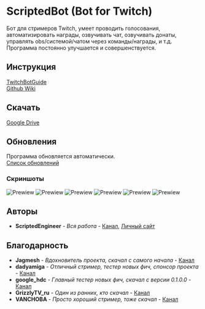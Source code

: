 # ScriptedBot (Bot for Twitch)

Бот для стримеров Twitch, умеет проводить голосования, автоматизировать награды, озвучивать чат, озвучивать донаты, управлять obs/системой/чатом через команды/награды, и т.д.<br> 
Программа постоянно улучшается и совершенствуется.

## Инструкция

[TwitchBotGuide](https://wsxz.ru/content/TwitchBotGuide)<br>
[Github Wiki](https://github.com/ArhScriptEngineer/TwitchBot/wiki)

## Скачать

[Google Drive](https://drive.google.com/open?id=1njbVh6DhDaKW85HdIEzst5xULQYcN_Rm)

## Обновления

Программа обновляется автоматически.<br>
[Список обновлений](https://github.com/ArhScriptEngineer/TwitchBot/wiki/0.Обновления)

### Скриншоты

![Prewiew](https://sun9-45.userapi.com/Z8B1Xk39SFuRh39iG9URlVrylpXdbMICU9mIyw/K_yK6eq2rmE.jpg "Подключение")
![Prewiew](https://sun9-22.userapi.com/_9cck3rlyrVDXvDsfVBBQX1trw4y_5sW3oTfuw/AACBDlHtqQw.jpg "Голосования")
![Prewiew](https://sun9-11.userapi.com/ww7NKsxIX_NtFtsW-QpN__YKnV4AP0AI6Nf-EA/m3weKBJd13E.jpg "Озвучивание")
![Prewiew](https://sun9-27.userapi.com/hv6vIS1v0fYGQ0oyGG1zn3YqObbSUIzAEXD35Q/gKFFPDUFKUo.jpg "Автоматизация наград")
![Prewiew](https://sun9-30.userapi.com/GBRU7bvh2m8i2CfPC1GhwPKM_WVUK3YWOAjWLQ/1iLHNvaBUiU.jpg "Свои команды")
![Prewiew](https://sun9-30.userapi.com/GBRU7bvh2m8i2CfPC1GhwPKM_WVUK3YWOAjWLQ/1iLHNvaBUiU.jpg "Настройки")

## Авторы

* **ScriptedEngineer** - *Вся работа* - [Канал](https://www.twitch.tv/scriptedengineer), [Личный сайт](https://wsxz.ru/)

## Благодарность

* **Jagmesh** - *Вдохновитель проекта, скачал с самого начала* - [Канал](https://www.twitch.tv/jagmesh)
* **dadyamiga** - *Отличный стример, тестер новых фич, спонсор проекта* - [Канал](https://www.twitch.tv/dadyamiga)
* **google_hdc** - *Главный тестер новых фич, скачал с версии 0.1.0.0* - [Канал](https://www.twitch.tv/google_hdc)
* **GrizzlyTV_ru** - *Один из ранних, кто скачал* - [Канал](https://www.twitch.tv/grizzlytv_ru)
* **VANCHOBA** - *Просто хороший стример, тоже скачал* - [Канал](https://www.twitch.tv/vanchoba)
